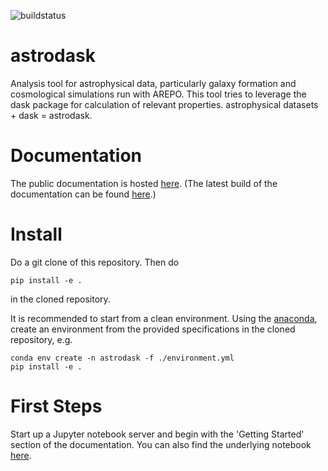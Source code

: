 ![buildstatus](https://github.com/cbyrohl/darepo/actions/workflows/python-package-conda.yml/badge.svg)

# astrodask
Analysis tool for astrophysical data, particularly galaxy formation and cosmological simulations run with AREPO. This tool tries to leverage the dask package for calculation of relevant properties. astrophysical datasets + dask = astrodask.

# Documentation
The public documentation is hosted [here](https://astrodask.cbyrohl.de/). (The latest build of the documentation can be found [here](https://byrohlc.pages.mpcdf.de/darepo/).)

# Install
Do a git clone of this repository. Then do

```
pip install -e .
```

in the cloned repository.

It is recommended to start from a clean environment. Using the [anaconda](https://www.anaconda.com/products/individual), create an environment from the provided specifications in the cloned repository, e.g.

```
conda env create -n astrodask -f ./environment.yml
pip install -e .
```

# First Steps
Start up a Jupyter notebook server and begin with the 'Getting Started' section of the documentation. You can also find the underlying notebook [here](docs/source/gettingstarted.ipynb).

